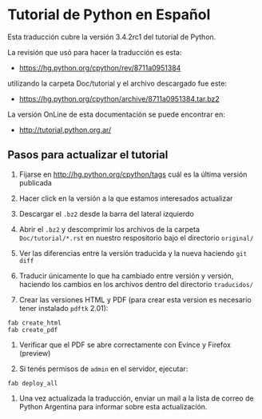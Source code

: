 Tutorial de Python en Español
=============================

Esta traducción cubre la versión 3.4.2rc1 del tutorial de Python.

La revisión que usó para hacer la traducción es esta:

* https://hg.python.org/cpython/rev/8711a0951384

utilizando la carpeta Doc/tutorial y el archivo descargado fue este:

* https://hg.python.org/cpython/archive/8711a0951384.tar.bz2

La versión OnLine de esta documentación se puede encontrar en:

* http://tutorial.python.org.ar/

Pasos para actualizar el tutorial
---------------------------------

1. Fijarse en http://hg.python.org/cpython/tags cuál es la última
versión publicada

1. Hacer click en la versión a la que estamos interesados actualizar

1. Descargar el `.bz2` desde la barra del lateral izquierdo

1. Abrir el `.bz2` y descomprimir los archivos de la carpeta
`Doc/tutorial/*.rst` en nuestro respositorio bajo el directorio
`original/`

1. Ver las diferencias entre la versión traducida y la nueva haciendo
`git diff`

1. Traducir únicamente lo que ha cambiado entre versión y versión,
haciendo los cambios en los archivos dentro del directorio `traducidos/`

1. Crear las versiones HTML y PDF (para crear esta version es
necesario tener instalado `pdftk` 2.01):

```
fab create_html
fab create_pdf
```

1. Verificar que el PDF se abre correctamente con Evince y Firefox
(preview)

1. Si tenés permisos de `admin` en el servidor, ejecutar:

```
fab deploy_all
```

1. Una vez actualizada la traducción, enviar un mail a la lista de
correo de Python Argentina para informar sobre esta actualización.
